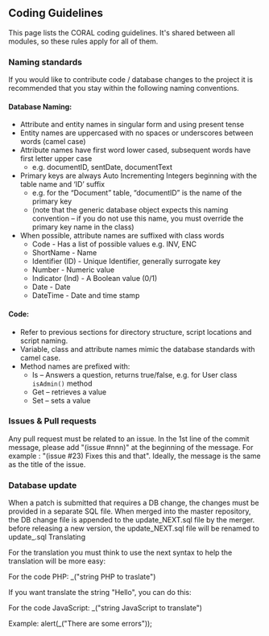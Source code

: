 Coding Guidelines
-----------------

This page lists the CORAL coding guidelines. It's shared between all modules, so these rules apply for all of them.

### Naming standards 
If you would like to contribute code / database changes to the project it is recommended that you stay
within the following naming conventions. 

#### Database Naming:
 
* Attribute and entity names in singular form and using present tense 
* Entity names are uppercased with no spaces or underscores between words (camel case) 
* Attribute names have first word lower cased, subsequent words have first letter upper case 
    * e.g. documentID, sentDate, documentText 
* Primary keys are always Auto Incrementing Integers beginning with the table name and ‘ID’ 
suffix 
    * e.g. for the “Document” table, “documentID” is the name of the primary key 
    * (note that the generic database object expects this naming convention – if you do not use this name, you must override the primary key name in the class) 
* When possible, attribute names are suffixed with class words 
    * Code - Has a list of possible values e.g. INV, ENC 
    * ShortName - Name 
    * Identifier (ID)  - Unique Identifier, generally surrogate key 
    * Number - Numeric value 
    * Indicator (Ind) - A Boolean value (0/1)
    * Date - Date 
    * DateTime - Date and time stamp 

#### Code: 
* Refer to previous sections for directory structure, script locations and script naming. 
* Variable, class and attribute names mimic the database standards with camel case. 
* Method names are prefixed with:  
    * Is – Answers a question, returns true/false, e.g. for User class `isAdmin()` method 
    * Get – retrieves a value 
    * Set – sets a value

### Issues & Pull requests

Any pull request must be related to an issue. In the 1st line of the commit message, please add "(issue #nnn)" at the beginning of the message. For example : "(issue #23) Fixes this and that". Ideally, the message is the same as the title of the issue.

### Database update

When a patch is submitted that requires a DB change, the changes must be provided in a separate SQL file.
When merged into the master repository, the DB change file is appended to the update_NEXT.sql file by the merger.
before releasing a new version, the update_NEXT.sql file will be renamed to update_.sql
Translating

For the translation you must think to use the next syntax to help the translation will be more easy:

For the code PHP: _("string PHP to traslate")

If you want translate the string "Hello", you can do this: <?php echo _("Hello"); ?>

For the code JavaScript: _("string JavaScript to translate")

Example: alert(_("There are some errors"));